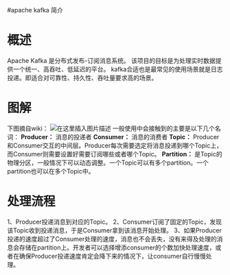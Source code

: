 #apache kafka 简介
# 概述

Apache Kafka 是分布式发布-订阅消息系统。 该项目的目标是为处理实时数据提供一个统一、高吞吐、低延迟的平台。 kafka合适也是最常见的使用场景就是日志投递。即适合对可靠性、持久性、吞吐量要求高的场景。

# 图解

下图摘自wiki： <img src="https://img-blog.csdnimg.cn/20190112161239165.png?x-oss-process=image/watermark,type_ZmFuZ3poZW5naGVpdGk,shadow_10,text_aHR0cHM6Ly9ibG9nLmNzZG4ubmV0L0RvdWJsZTJoYW8=,size_16,color_FFFFFF,t_70" alt="在这里插入图片描述"> 一般使用中会接触到的主要是以下几个名词： **Producer：** 消息的投递者 **Consumer：** 消息的消费者 **Topic：** Producer和Consumer交互的中间层。Producer每次需要选定将消息投递到哪个Topic上，而Consumer则需要设置好需要订阅哪些或者哪个Topic。 **Partition：** 是Topic的物理分区，一般情况下可以动态调整。一个Topic可以有多个partition。一个partition也可以在多个Topic中。

# 处理流程

1、Producer投递消息到对应的Topic。 2、Consumer订阅了固定的Topic，发现该Topic收到投递消息，于是Consumer拿到该消息开始处理。 3、如果Producer投递的速度超过了Consumer处理的速度，消息也不会丢失，没有来得及处理的消息会存储在partition上。开发者可以选择增添consumer的个数加快处理速度，或者在确保Producer投递速度肯定会降下来的情况下，让consumer自行慢慢处理。
